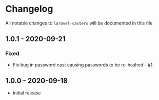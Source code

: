 # Changelog

All notable changes to `laravel-casters` will be documented in this file

## 1.0.1 - 2020-09-21
### Fixed
- Fix bug in password cast causing passwords to be re-hashed - [#1](https://github.com/rawilk/laravel-casters/issues/1).

## 1.0.0 - 2020-09-18

- initial release
